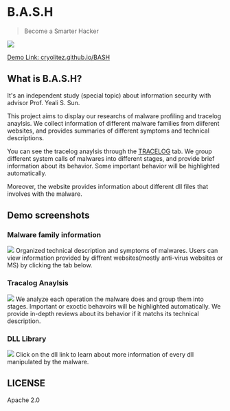 # B.A.S.H
> Become a Smarter Hacker

![](https://i.imgur.com/9K9as3Q.png)

[Demo Link: cryolitez.github.io/BASH](https://cryolitez.github.io/BASH/)

## What is B.A.S.H?
It's an independent study (special topic) about information security with advisor Prof. Yeali S. Sun.

This project aims to display our researchs of malware profiling and tracelog anaylsis. We collect information of different malware families from diiferent websites, and provides summaries of different symptoms and technical descriptions. 

You can see the tracelog anaylsis through the [TRACELOG](https://cryolitez.github.io/BASH/index.html?name=Allaple) tab. We group different system calls of malwares into different stages, and provide brief information about its behavior. Some important behavior will be highlighted automatically.

Moreover, the website provides information about different dll files that involves with the malware.

## Demo screenshots
### Malware family information
![](https://i.imgur.com/gqXHK8m.png)
Organized technical description and symptoms of malwares. Users can view information provided by diffrent websites(mostly anti-virus websites or MS) by clicking the tab below.

### Tracalog Anaylsis
![](https://i.imgur.com/Gd2k9of.png)
We analyze each operation the malware does and group them into stages. Important or exoctic behavoirs will be highlighted automatically. We provide in-depth reviews about its behavior if it matchs its technical description.

### DLL Library
![](https://i.imgur.com/MQTuY3C.png)
Click on the dll link to learn about more information of every dll manipulated by the malware.

## LICENSE
Apache 2.0